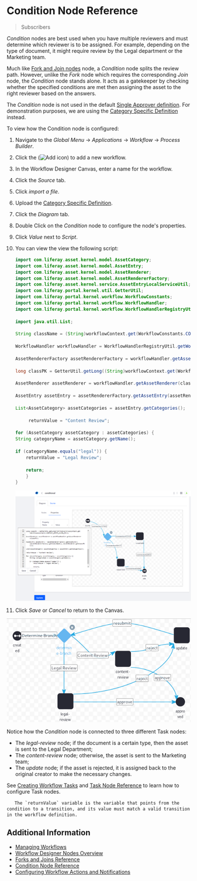 # Condition Node Reference

> Subscribers

_Condition_ nodes are best used when you have multiple reviewers and must determine which reviewer is to be assigned. For example, depending on the type of document, it might require review by the Legal department or the Marketing team.

Much like [Fork and Join nodes](./forks-and-joins-reference.md) node, a _Condition_ node splits the review path. However, unlike the _Fork_ node which requires the corresponding _Join_ node, the _Condition_ node stands alone. It acts as a gatekeeper by checking whether the specified conditions are met then assigning the asset to the right reviewer based on the answers.

The _Condition_ node is not used in the default [Single Approver definition](../workflow-designer-overview/resources/single-approver-definition.xml). For demonstration purposes, we are using the [Category Specific Definition](../workflow-designer-overview/resources/category-specific-definition.xml) instead.

To view how the Condition node is configured:

1. Navigate to the _Global Menu_ &rarr;  _Applications_ &rarr; _Workflow_ &rarr; _Process Builder_.
1. Click the (![Add icon](../../../../images/icon-add.png)) to add a new workflow.
1. In the Workflow Designer Canvas, enter a name for the workflow.
1. Click the _Source_ tab.
1. Click _import a file_.
1. Upload the [Category Specific Definition](../workflow-designer-overview/resources/category-specific-definition.xml).
1. Click the _Diagram_ tab.
1. Double Click on the _Condition_ node to configure the node's properties.
1. Click _Value_ next to _Script_.
1. You can view the view the following script:

    ```java
    import com.liferay.asset.kernel.model.AssetCategory;
    import com.liferay.asset.kernel.model.AssetEntry;
    import com.liferay.asset.kernel.model.AssetRenderer;
    import com.liferay.asset.kernel.model.AssetRendererFactory;
    import com.liferay.asset.kernel.service.AssetEntryLocalServiceUtil;
    import com.liferay.portal.kernel.util.GetterUtil;
    import com.liferay.portal.kernel.workflow.WorkflowConstants;
    import com.liferay.portal.kernel.workflow.WorkflowHandler;
    import com.liferay.portal.kernel.workflow.WorkflowHandlerRegistryUtil;

    import java.util.List;

    String className = (String)workflowContext.get(WorkflowConstants.CONTEXT_ENTRY_CLASS_NAME);

    WorkflowHandler workflowHandler = WorkflowHandlerRegistryUtil.getWorkflowHandler(className);

    AssetRendererFactory assetRendererFactory = workflowHandler.getAssetRendererFactory();

    long classPK = GetterUtil.getLong((String)workflowContext.get(WorkflowConstants.CONTEXT_ENTRY_CLASS_PK));

    AssetRenderer assetRenderer = workflowHandler.getAssetRenderer(classPK);

    AssetEntry assetEntry = assetRendererFactory.getAssetEntry(assetRendererFactory.getClassName(), assetRenderer.getClassPK());

    List<AssetCategory> assetCategories = assetEntry.getCategories();

         returnValue = "Content Review";

    for (AssetCategory assetCategory : assetCategories) {
    String categoryName = assetCategory.getName();

    if (categoryName.equals("legal")) {
        returnValue = "Legal Review";

        return;
        }
    }

    ```

    ![Add the Groovy Script which determines the review path.](./condition-node-reference/images/01.png)

1. Click _Save_ or _Cancel_ to return to the Canvas.

![The Category Specific Approval definition starts with a Condition node.](./condition-node-reference/images/02.png)

Notice how the _Condition_ node is connected to three different Task nodes:

* The _legal-review_ node; if the document is a certain type, then the asset is sent to the Legal Department;
* The _content-review_ node; otherwise, the asset is sent to the Marketing team;
* The _update_ node; if the asset is rejected, it is assigned back to the original creator to make the necessary changes.

See [Creating Workflow Tasks](./creating-workflow-tasks.md) and [Task Node Reference](./task-node-reference.md) to learn how to configure Task nodes.

```tip::
   The `returnValue` variable is the variable that points from the condition to a transition, and its value must match a valid transition in the workflow definition.
```

## Additional Information

* [Managing Workflows](../managing-workflows.md)
* [Workflow Designer Nodes Overview](./workflow-designer-nodes-overview.md)
* [Forks and Joins Reference](./forks-and-joins-reference.md)
* [Condition Node Reference](./condition-node-reference.md)
* [Configuring Workflow Actions and Notifications](./configuring-workflow-actions-and-notifications.md)
